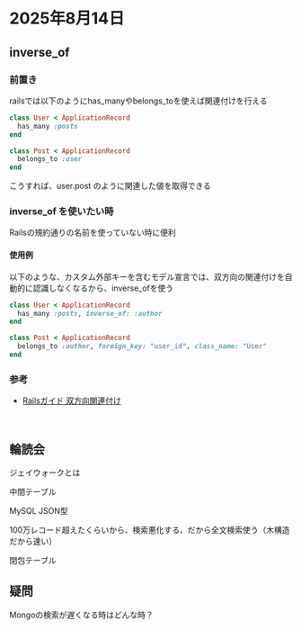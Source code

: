 # 2025年8月14日

## inverse_of

### 前置き

railsでは以下のようにhas_manyやbelongs_toを使えば関連付けを行える

```rb
class User < ApplicationRecord
  has_many :posts
end

class Post < ApplicationRecord
  belongs_to :user
end
```

こうすれば、user.post のように関連した値を取得できる

### inverse_of を使いたい時

Railsの規約通りの名前を使っていない時に便利

#### 使用例
以下のような、カスタム外部キーを含むモデル宣言では、双方向の関連付けを自動的に認識しなくなるから、inverse_ofを使う
```rb
class User < ApplicationRecord
  has_many :posts, inverse_of: :author
end

class Post < ApplicationRecord
  belongs_to :author, foreign_key: "user_id", class_name: "User"
end
```

### 参考
- [Railsガイド 双方向関連付け](https://railsguides.jp/association_basics.html#%E5%8F%8C%E6%96%B9%E5%90%91%E9%96%A2%E9%80%A3%E4%BB%98%E3%81%91:~:text=%E3%81%9F%E3%81%A8%E3%81%88%E3%81%B0%E3%80%81%E3%82%AB%E3%82%B9%E3%82%BF%E3%83%A0%E5%A4%96%E9%83%A8%E3%82%AD%E3%83%BC%E3%82%92%E5%90%AB%E3%82%80%E6%AC%A1%E3%81%AE%E3%83%A2%E3%83%87%E3%83%AB%E5%AE%A3%E8%A8%80%E3%82%92%E8%80%83%E3%81%88%E3%81%A6%E3%81%BF%E3%81%BE%E3%81%97%E3%82%87%E3%81%86%E3%80%82)

<br>

## 輪読会

ジェイウォークとは

中間テーブル

MySQL JSON型

100万レコード超えたくらいから、検索悪化する、だから全文検索使う（木構造だから速い）

閉包テーブル

## 疑問
Mongoの検索が遅くなる時はどんな時？

